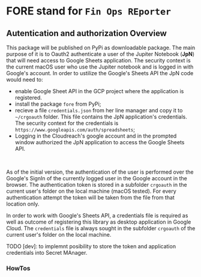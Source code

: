 # FORE stand for `Fin Ops REporter`

## Autentication and authorization Overview
This package will be published on PyPi as downloadable package.
The main purpose of it is to Oauth2 authenticate a user of the Jupiter Notebook (**JpN**) that will need access to Google Sheets application. The security context is the current macOS user who use the Jupiter notebook and is logged in with Google's account.
In order to ustilize the Google's Sheets API the JpN code would need to:
</br>

- enable Google Sheet API in the GCP project where the application is registered.
- install the package `fore` from PyPi;
- recieve a file `credentials.json` from her line manager and copy it to `~/crgoauth` folder. This file contains the JpN application's credentials. The security context for the credentials is `https://www.googleapis.com/auth/spreadsheets`;
- Logging in the Cloudreach's google account and in the prompted window authorized the JpN application to access the Google Sheets API.
</br>

As of the initial version, the authentication of the user is performed over the Google's SignIn of the currently logged user in the Google account in the browser.
The authentication token is stored in a subfolder `crgoauth` in the current user's folder on the local machine (macOS tested). For every authentication attempt the token will be taken from the file from that location only.

In order to work with Google's Sheets API, a credentials file is required as well as outcome of registering this library as desktop application in Google Cloud.
The `credentials` file is always sought in the subfolder `crgoauth` of the current user's folder on the local machine. 

TODO [dev]: to implemnt posibility to store the token and application credentials into Secret MAnager.   


### HowTos
